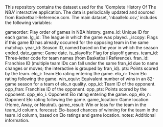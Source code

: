 This repository contains the dataset used for the 'Complete History Of The NBA' interactive application. The data is periodically updated and sourced from Basketball-Reference.com. The main dataset, 'nbaallelo.csv,' includes the following variables:

gameorder: Play order of games in NBA history.
game_id: Unique ID for each game.
lg_id: The league in which the game was played.
_iscopy: Flags if this game ID has already occurred for the opposing team in the same matchup.
year_id: Season ID, named based on the year in which the season ended.
date_game: Game date.
is_playoffs: Flag for playoff games.
team_id: Three-letter code for team names (from Basketball Reference).
fran_id: Franchise ID (multiple team IDs can fall under the same fran_id due to name changes or moves; the interactive is grouped by fran_id).
pts: Points scored by the team.
elo_i: Team Elo rating entering the game.
elo_n: Team Elo rating following the game.
win_equiv: Equivalent number of wins in an 82-game season for a team of elo_n quality.
opp_id: Team ID of the opponent.
opp_fran: Franchise ID of the opponent.
opp_pts: Points scored by the opponent.
opp_elo_i: Opponent Elo rating entering the game.
opp_elo_n: Opponent Elo rating following the game.
game_location: Game location (Home, Away, or Neutral).
game_result: Win or loss for the team in the team_id column.
forecast: Elo-based chances of winning for the team in the team_id column, based on Elo ratings and game location.
notes: Additional information.
